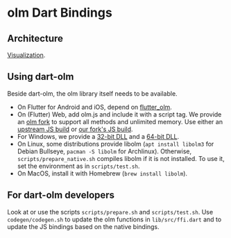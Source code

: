 # olm Dart Bindings

## Architecture
[Visualization](https://famedly.gitlab.io/libraries/dart-olm/#architecture).

## Using dart-olm
Beside dart-olm, the olm library itself needs to be available.
- On Flutter for Android and iOS, depend on [flutter_olm](https://pub.dev/packages/flutter_olm).
- On (Flutter) Web, add olm.js and include it with a script tag. We provide an [olm fork](https://gitlab.com/famedly/libraries/olm) to support all methods and unlimited memory. Use either an [upstream JS build](https://packages.matrix.org/npm/olm/) or [our fork's JS build](https://gitlab.com/famedly/libraries/olm/-/jobs/artifacts/master/download?job=build_js).
- For Windows, we provide a [32-bit DLL](https://gitlab.com/famedly/libraries/olm/-/jobs/artifacts/master/file/libolm.dll?job=build_win32) and a [64-bit DLL](https://gitlab.com/famedly/libraries/olm/-/jobs/artifacts/master/file/libolm.dll?job=build_win64).
- On Linux, some distributions provide libolm (`apt install libolm3` for Debian Bullseye, `pacman -S libolm` for Archlinux). Otherwise, `scripts/prepare_native.sh` compiles libolm if it is not installed. To use it, set the environment as in `scripts/test.sh`.
- On MacOS, install it with Homebrew (`brew install libolm`).

## For dart-olm developers
Look at or use the scripts `scripts/prepare.sh` and `scripts/test.sh`.
Use `codegen/codegen.sh` to update the olm functions in `lib/src/ffi.dart` and to update the JS bindings based on the native bindings.
